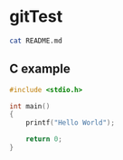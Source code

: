 # gitTest
```bash
cat README.md
```

## C example
```C
#include <stdio.h>

int main()
{
    printf("Hello World");

    return 0;
}
```

